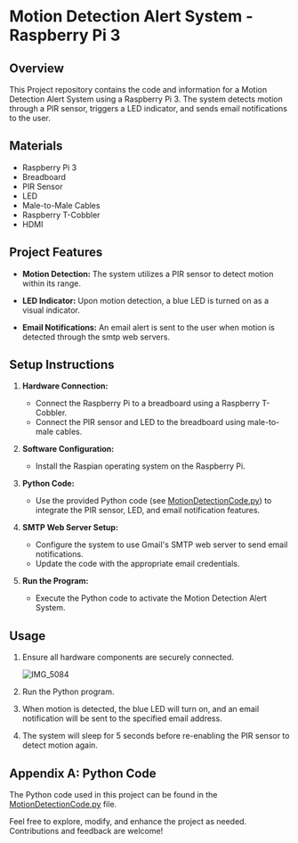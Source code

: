 # Motion Detection Alert System - Raspberry Pi 3

## Overview

This Project repository contains the code and information for a Motion Detection Alert System using a Raspberry Pi 3. The system detects motion through a PIR sensor, triggers a LED indicator, and sends email notifications to the user.

## Materials

- Raspberry Pi 3
- Breadboard
- PIR Sensor
- LED
- Male-to-Male Cables
- Raspberry T-Cobbler
- HDMI

## Project Features

- **Motion Detection:** The system utilizes a PIR sensor to detect motion within its range.

- **LED Indicator:** Upon motion detection, a blue LED is turned on as a visual indicator.

- **Email Notifications:** An email alert is sent to the user when motion is detected through the smtp web servers.

## Setup Instructions

1. **Hardware Connection:**
   - Connect the Raspberry Pi to a breadboard using a Raspberry T-Cobbler.
   - Connect the PIR sensor and LED to the breadboard using male-to-male cables.

2. **Software Configuration:**
   - Install the Raspian operating system on the Raspberry Pi.

3. **Python Code:**
   - Use the provided Python code (see [MotionDetectionCode.py](MotionDetectionCode.py)) to integrate the PIR sensor, LED, and email notification features.

4. **SMTP Web Server Setup:**
   - Configure the system to use Gmail's SMTP web server to send email notifications.
   - Update the code with the appropriate email credentials.

5. **Run the Program:**
   - Execute the Python code to activate the Motion Detection Alert System.

## Usage

1. Ensure all hardware components are securely connected.

   ![IMG_5084](https://github.com/shassan7/MotionDetection_AlertSystem/assets/97817144/4e30ee2e-85ae-404a-ae8e-b6909d20d780)


3. Run the Python program.

4. When motion is detected, the blue LED will turn on, and an email notification will be sent to the specified email address.

5. The system will sleep for 5 seconds before re-enabling the PIR sensor to detect motion again.



## Appendix A: Python Code

The Python code used in this project can be found in the [MotionDetectionCode.py](MotionDetectionCode.py) file.

Feel free to explore, modify, and enhance the project as needed. Contributions and feedback are welcome!

